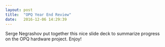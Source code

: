 ```yaml
---
layout: post
title:  "OPQ Year End Review"
date:   2016-12-06 14:29:39
---
```


Serge Negrashov put together this nice slide deck to summarize progress on the OPQ hardware project. Enjoy!

<div style="max-width: 600px; padding-bottom: 20px">
  <script async class="speakerdeck-embed" data-id="6f81fecaf2da4fbfa41a715a6389789b" data-ratio="1.33333333333333" src="//speakerdeck.com/assets/embed.js"></script>
</div>
